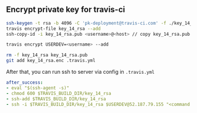 Encrypt private key for travis-ci
-------------------------

```sh
ssh-keygen -t rsa -b 4096 -C 'pk-deployment@travis-ci.com' -f ./key_14_rsa
travis encrypt-file key_14_rsa --add
ssh-copy-id -i key_14_rsa.pub <username>@<host> // copy key_14_rsa.pub to server (file ~/.ssh/authorized_keys/)

travis encrypt USERDEV=<username> --add

rm -f key_14_rsa key_14_rsa.pub
git add key_14_rsa.enc .travis.yml
```

After that, you can run ssh to server via config in `.travis.yml`

```yml
after_success:
- eval "$(ssh-agent -s)"
- chmod 600 $TRAVIS_BUILD_DIR/key_14_rsa
- ssh-add $TRAVIS_BUILD_DIR/key_14_rsa
- ssh -i $TRAVIS_BUILD_DIR/key_14_rsa $USERDEV@52.187.79.155 "<command to run on remote server>"
```